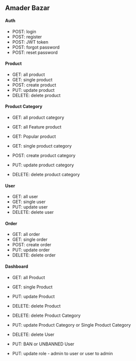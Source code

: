 ## Amader Bazar 


#### Auth 
- POST: login
- POST: register
- POST: JWT token
- POST: forgot password
- POST: reset password



#### Product
- GET: all product
- GET: single product
- POST: create product
- PUT: update product
- DELETE: delete product



#### Product Category
- GET: all product category
- GET: all Feature  product
- GET: Popular product 

- GET: single product category
- POST: create product category
- PUT: update product category
- DELETE: delete product category




#### User
- GET: all user
- GET: single user
- PUT: update user
- DELETE: delete user


#### Order 
- GET: all order
- GET: single order
- POST: create order
- PUT: update order
- DELETE: delete order



#### Dashboard
- GET: all Product
- GET: single Product
- PUT: update Product
- DELETE: delete Product

- DELETE: delete Product Category
- PUT: update Product Category or Single Product Category

- DELETE: delete User
- PUT: BAN or UNBANNED User
- PUT: update role - admin to user or user to admin






